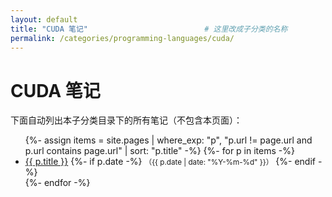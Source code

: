 ```yaml
---
layout: default
title: "CUDA 笔记"                          # 这里改成子分类的名称
permalink: /categories/programming-languages/cuda/
---
```


# CUDA 笔记

下面自动列出本子分类目录下的所有笔记（不包含本页面）：

<ul>
  {%- assign items = site.pages
       | where_exp: "p", "p.url != page.url and p.url contains page.url"
       | sort: "p.title"
  -%}
  {%- for p in items -%}
    <li>
      <a href="{{ p.url | relative_url }}">{{ p.title }}</a>
      {%- if p.date -%}
        <small>（{{ p.date | date: "%Y-%m-%d" }}）</small>
      {%- endif -%}
    </li>
  {%- endfor -%}
</ul>

